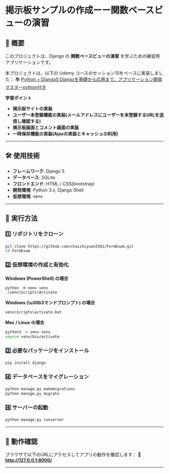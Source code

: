 # 掲示板サンプルの作成ーー関数ベースビューの演習

## 📌 概要
このプロジェクトは、Django の **関数ベースビューの演習** を学ぶための練習用アプリケーションです。

本プロジェクトは、以下の Udemy コースのセッション10をベースに実装しました：
📚 [Python + Django5 Djangoを基礎から応用まで、アプリケーション開発マスターpython付き](https://www.udemy.com/share/103OHY3@5JdSpwpJtBk6FXDdLoQeB-D1g_nt31JH7eSso0Ld1otnAfjP6jSbJjPZHRQXrwCRsA==/)

**学習ポイント**
- **掲示板サイトの実装**
- **ユーザー本登録機能の実装(メールアドレスにユーザーを本登録するURLを送信し確認する)**
- **掲示板画面とコメント画面の実装**
- **一時保存機能の実装(Ajaxの実装とキャッシュの利用)**

---

## 🛠️ 使用技術
- **フレームワーク**: Django 5
- **データベース**: SQLite
- **フロントエンド**: HTML / CSS(bootstrap)
- **開発環境**: Python 3.x, Django Shell
- **仮想環境**: venv

---

## 🚀 実行方法

### 1️⃣ **リポジトリをクローン**
```bash
git clone https://github.com/chaizhiyuan2501/FormExam.git
cd FormExam
```

### 2️⃣ **仮想環境の作成と有効化**
**Windows (PowerShell) の場合**
```powershell
python -m venv venv
.\venv\Scripts\Activate
```
**Windows (\u30b3マンドプロンプト) の場合**
```cmd
venv\Scripts\activate.bat
```
**Mac / Linux の場合**
```bash
python3 -m venv venv
source venv/bin/activate
```

### 3️⃣ **必要なパッケージをインストール**
```bash
pip install django
```

### 4️⃣ **データベースをマイグレーション**
```bash
python manage.py makemigrations
python manage.py migrate
```

### 4️⃣ **サーバーの起動**
```bash
python manage.py runserver
```

---

## 🎯 動作確認
ブラウザで以下のURLにアクセスしてアプリの動作を確認します：
🔗 **http://127.0.0.1:8000/**

---

